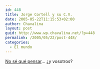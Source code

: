 ```yaml
---
id: 448
title: Jorge Cortell y su C.V.
date: 2005-05-22T11:15:53+02:00
author: Chavalina
layout: post
guid: http://www.wp.chavalina.net/?p=448
permalink: /2005/05/22/post-448/
categories:
  - El mundo
---
```

<a href="http://barrapunto.com/journal.pl?op=display&id=13459&uid=4686" target="_blank">No sé qué pensar</a>… ¿y vosotros?